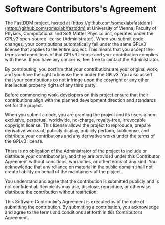# Software Contributors's Agreement

The FastDDM project, hosted at
[https://github.com/somexlab/fastddm](https://github.com/somexlab/fastddm) at University of Vienna,
Faculty of Physics, Computational and Soft Matter Physics unit, operates under the GPLv3 open-source
license (Administrator).
When you submit code changes, your contributions automatically fall under the same GPLv3 license
that applies to the entire project. This means that you accept the terms and conditions of that
GPLv3 license and your contribution complies with these. If you have any concerns, feel free to
contact the Administrator.

By contributing, you confirm that your contributions are your original work, and you have the
right to license them under the GPLv3. You also assert that your contributions do not infringe
upon the copyright or any other intellectual property rights of any third party.

Before commencing work, developers on this project ensure that their contributions align with
the planned development direction and standards set for the project.

When you submit a code, you are granting the project and its users a non-exclusive, perpetual,
worldwide, no-charge, royalty-free, irrevocable copyright license. This license allows the
project to reproduce, prepare derivative works of, publicly display, publicly perform,
sublicense, and distribute your contributions and any derivative works under the terms of the
GPLv3 license.

There is no obligation of the Administrator of the project to include or distribute your
contribution(s), and they are provided under this Contributor Agreement without conditions,
warranties, or other terms of any kind. You acknowledge that any reliance on material in the
public domain shall not create liability on behalf of the maintainers of the project.

You understand and agree that the contribution is submitted publicly and is not confidential.
Recipients may use, disclose, reproduce, or otherwise distribute the contribution without
restriction.

This Software Contributor’s Agreement is executed as of the date of submitting the
contribution. By submitting a contribution, you acknowledge and agree to the terms and
conditions set forth in this Contributor’s Agreement.
